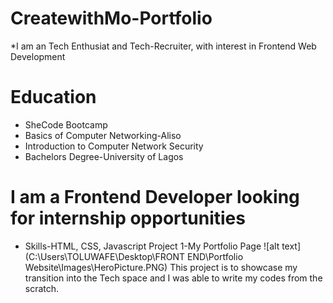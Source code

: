 # CreatewithMo-Portfolio
*I am an Tech Enthusiat and Tech-Recruiter, with interest in Frontend Web Development

# Education
* SheCode Bootcamp
* Basics of Computer Networking-Aliso
* Introduction to Computer Network Security
* Bachelors Degree-University of Lagos

# I am a Frontend Developer looking for internship opportunities
* Skills-HTML, CSS, Javascript
Project 1-My Portfolio Page
![alt text](C:\Users\TOLUWAFE\Desktop\FRONT END\Portfolio Website\Images\HeroPicture.PNG)
This project is to showcase my transition into the Tech space and I was able to write my codes from the scratch.
